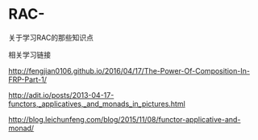 # RAC-
关于学习RAC的那些知识点

相关学习链接

http://fengjian0106.github.io/2016/04/17/The-Power-Of-Composition-In-FRP-Part-1/

http://adit.io/posts/2013-04-17-functors,_applicatives,_and_monads_in_pictures.html

http://blog.leichunfeng.com/blog/2015/11/08/functor-applicative-and-monad/
